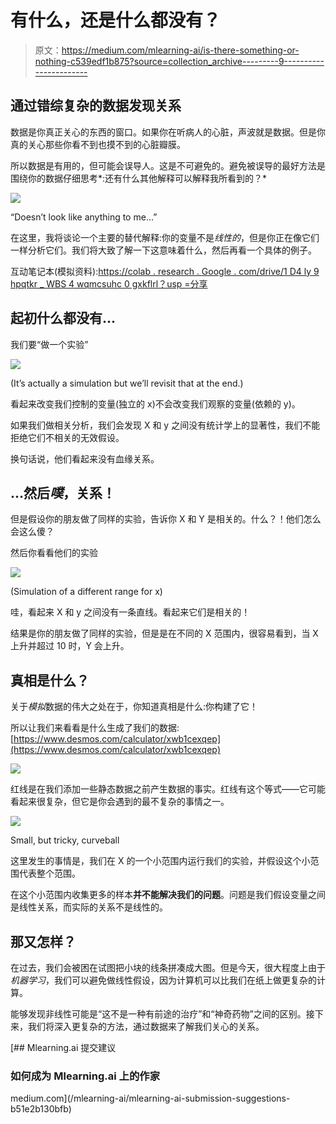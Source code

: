 # 有什么，还是什么都没有？

> 原文：<https://medium.com/mlearning-ai/is-there-something-or-nothing-c539edf1b875?source=collection_archive---------9----------------------->

## 通过错综复杂的数据发现关系

数据是你真正关心的东西的窗口。如果你在听病人的心脏，声波就是数据。但是你真的关心那些你看不到也摸不到的心脏瓣膜。

所以数据是有用的，但可能会误导人。这是不可避免的。避免被误导的最好方法是围绕你的数据仔细思考*:还有什么其他解释可以解释我所看到的？*

![](img/d74ed51d0bce798d870e017dc1b4b4a9.png)

“Doesn’t look like anything to me…”

在这里，我将谈论一个主要的替代解释:你的变量不是*线性的*，但是你正在像它们一样分析它们。我们将大致了解一下这意味着什么，然后再看一个具体的例子。

互动笔记本(模拟资料):[https://colab . research . Google . com/drive/1 D4 ly 9 hpqtkr _ WBS 4 wqmcsuhc 0 gxkflrl？usp =分享](https://colab.research.google.com/drive/1d4Ly9HPQTKr_WBS4wqmcsuHc0GxkFlrL?usp=sharing)

## 起初什么都没有…

我们要“做一个实验”

![](img/d91fc1670cb9fe99726602963e889a91.png)

(It’s actually a simulation but we’ll revisit that at the end.)

看起来改变我们控制的变量(独立的 x)不会改变我们观察的变量(依赖的 y)。

如果我们做相关分析，我们会发现 X 和 y 之间没有统计学上的显著性，我们不能拒绝它们不相关的无效假设。

换句话说，他们看起来没有血缘关系。

## …然后*噗*，关系！

但是假设你的朋友做了同样的实验，告诉你 X 和 Y 是相关的。什么？！他们怎么会这么傻？

然后你看看他们的实验

![](img/bcd9296779136fc5f286e989cd590261.png)

(Simulation of a different range for x)

哇，看起来 X 和 y 之间没有一条直线。看起来它们是相关的！

结果是你的朋友做了同样的实验，但是是在不同的 X 范围内，很容易看到，当 X 上升并超过 10 时，Y 会上升。

## 真相是什么？

关于*模拟*数据的伟大之处在于，你知道真相是什么:你构建了它！

所以让我们来看看是什么生成了我们的数据:[https://www.desmos.com/calculator/xwb1cexqep](https://www.desmos.com/calculator/xwb1cexqep)

![](img/cd2a98c5a759681d8fe203828676dc81.png)

红线是在我们添加一些静态数据之前产生数据的事实。红线有这个等式——它可能看起来很复杂，但它是你会遇到的最不复杂的事情之一。

![](img/68cd0999f320f5b11bd05ba534c12904.png)

Small, but tricky, curveball

这里发生的事情是，我们在 X 的一个小范围内运行我们的实验，并假设这个小范围代表整个范围。

在这个小范围内收集更多的样本**并不能解决我们的问题**。问题是我们假设变量之间是线性关系，而实际的关系不是线性的。

## 那又怎样？

在过去，我们会被困在试图把小块的线条拼凑成大图。但是今天，很大程度上由于*机器学习*，我们可以避免做线性假设，因为计算机可以比我们在纸上做更复杂的计算。

能够发现非线性可能是“这不是一种有前途的治疗”和“神奇药物”之间的区别。接下来，我们将深入更复杂的方法，通过数据来了解我们关心的关系。

[](/mlearning-ai/mlearning-ai-submission-suggestions-b51e2b130bfb) [## Mlearning.ai 提交建议

### 如何成为 Mlearning.ai 上的作家

medium.com](/mlearning-ai/mlearning-ai-submission-suggestions-b51e2b130bfb)